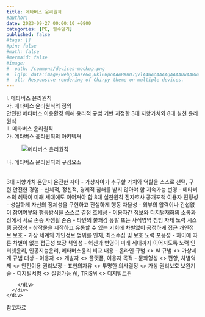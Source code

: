 ```yaml
---
title: 메타버스 윤리원칙
#author: 
date: 2023-09-27 00:00:10 +0800
categories: [PE, 필수암기]
published: false
#tags: []
#pin: false
#math: false
#mermaid: false
#image:
#  path: /commons/devices-mockup.png
#  lqip: data:image/webp;base64,UklGRpoAAABXRUJQVlA4WAoAAAAQAAAADwAABwAAQUxQSDIAAAARL0AmbZurmr57yyIiqE8oiG0bejIYEQTgqiDA9vqnsUSI6H+oAERp2HZ65qP/VIAWAFZQOCBCAAAA8AEAnQEqEAAIAAVAfCWkAALp8sF8rgRgAP7o9FDvMCkMde9PK7euH5M1m6VWoDXf2FkP3BqV0ZYbO6NA/VFIAAAA
#  alt: Responsive rendering of Chirpy theme on multiple devices.
---
```


<div class="post-wrap">
  <div class="para">
    <div class="para-title">
      I. 메타버스 윤리원칙
    </div>
    <div class="para-cntnt">
      <div class="para">
        <div class="para-title">
          가. 메타버스 윤리원칙의 정의
        </div>
        <div class="para-cntnt">
            안전한 메타버스 이용환경 위해 윤리적 규범 기반 지정한 3대 지향가치와 8대 실천 윤리원칙
        </div>
      </div>
    </div>
  </div>
  
  <div class="para">
    <div class="para-title">
      II. 메타버스 윤리원칙
    </div>
    <div class="para-cntnt">
      <div class="para">
        <div class="para-title">
          가. 메타버스 윤리원칙의 아키텍처
        </div>
        <div class="para-cntnt">
          <figure class="post-figure">
            <img src="/assets/img/posts/메타버스-윤리원칙.png" alt="메타버스 윤리원칙">
<!--            <figcaption>Source: Unveiling the Metaverse: Exploring Emerging Trends, Multifaceted Perspectives, and Future Challenges</figcaption>-->
          </figure>
        </div>
      </div>
      <div class="para">
        <div class="para-title">
          나. 메타버스 윤리원칙의 구성요소
        </div>
        <div class="para-cntnt">
          <table class="post-table">
          </table>
          3대 지향가치 온안지
  온전한 자아 - 가상자아가 추구할 가치와 역할을 스스로 선택, 구현
  안전한 경험 - 신체적, 정신적, 경제적 침해를 받지 않아야 함
  지속가능 번영 - 메타버스의 혜택이 미래 세대에도 이어져야 함
8대 실천원칙 진자호사 공개포책
  이용자
    진정성 - 성실하게 자신의 정체성을 구현하고 진실하게 행동
    자율성 - 외부의 압력이나 간섭없이 참여여부와 행동방식을 스스로 결정
    호혜성 - 이용자간 정보와 디지털재화의 소통과정에서 서로 존중
    사생활 존중 - 타인의 불쾌감 유발 또는 사적영역 침범 자제 노력
  시스템
    공정성 - 창작물을 제작하고 유통할 수 있는 기회에 차별없이 공정하게 접근
    개인정보 보호 - 가상 세계의 개인정보 범위를 인지, 최소수집 및 보호 노력
    포용성 - 차이에 따른 차별이 없는 접근성 보장
    책임성 - 혁신과 번영이 미래 세대까지 이어지도록 노력
인터넷윤리, 인공지능윤리, 메타버스윤리 비교
  내용 - 온라인 규범 &lt;&gt; AI 규범 &lt;&gt; 가상세계 규범
  대상 - 이용자 &lt;&gt; 개발자 &lt;&gt; 플랫폼, 이용자
  목적 - 문화형성 &lt;&gt; 편향, 차별억제 &lt;&gt; 안전이용
  권리보장 - 표현의자유 &lt;&gt; 투명한 의사결정 &lt;&gt; 가상 권리보호  
  보완기술 - 디지털서명 &lt;&gt; 설명가능 AI, TRiSM &lt;&gt; 디지털트윈

        </div>
      </div>
    </div>
  </div>

  <div class="refr-wrap">
    <div class="refr-title">
        참고자료
    </div>
    <ol class="refr-list">
    <!--    <li>(나현식, 최대선) <a target="_blank" href="https://scienceon.kisti.re.kr/commons/util/originalView.do?cn=JAKO202225948430499&oCn=JAKO202225948430499&dbt=JAKO&journal=NJOU00291864">메타버스 보안 위협 요소 및 대응 방안 검토</a></li>-->
    <!--    <li>(M. Uddin, S. Manickam, H. Ullah, M. Obaidat and A. Dandoush) <a target="_blank" href="https://ieeexplore.ieee.org/abstract/document/10138386">Unveiling the Metaverse: Exploring Emerging Trends, Multifaceted Perspectives, and Future Challenges</a></li>-->
    </ol>
  </div>
</div>
